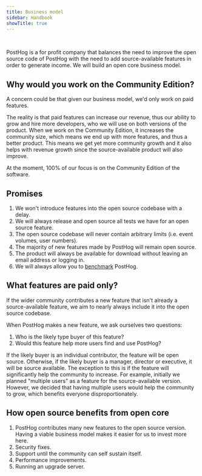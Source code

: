 ```yaml
---
title: Business model
sidebar: Handbook
showTitle: true
---
```


<br />

PostHog is a for profit company that balances the need to improve the open source code of PostHog with the need to add source-available features in order to generate income. We will build an open core business model.

## Why would you work on the Community Edition?

A concern could be that given our business model, we'd only work on paid features.

The reality is that paid features can increase our revenue, thus our ability to grow and hire more developers, who we will use on both versions of the product. When we work on the Community Edition, it increases the community size, which means we end up with more features, and thus a better product. This means we get yet more community growth and it also helps with revenue growth since the source-available product will also improve.

At the moment, 100% of our focus is on the Community Edition of the software.

## Promises

1. We won't introduce features into the open source codebase with a delay.
1. We will always release and open source all tests we have for an open source feature.
1. The open source codebase will never contain arbitrary limits (i.e. event volumes, user numbers).
1. The majority of new features made by PostHog will remain open source.
1. The product will always be available for download without leaving an email address or logging in.
1. We will always allow you to [benchmark](https://news.ycombinator.com/item?id=18103162) PostHog.

## What features are paid only?

If the wider community contributes a new feature that isn't already a source-available feature, we aim to nearly always include it into the open source codebase.

When PostHog makes a new feature, we ask ourselves two questions:

1. Who is the likely type buyer of this feature?
1. Would this feature help more users find and use PostHog?

If the likely buyer is an individual contributor, the feature will be open source. Otherwise, if the likely buyer is a manager, director or executive, it will be source available. The exception to this is if the feature will significantly help the community to increase. For example, initially we planned "multiple users" as a feature for the source-available version. However, we decided that having multiple users would help the community to grow, which benefits everyone disproportionately.

## How open source benefits from open core

1. PostHog contributes many new features to the open source version. Having a viable business model makes it easier for us to invest more here.
1. Security fixes.
1. Support until the community can self sustain itself.
1. Performance improvements.
1. Running an upgrade server.
